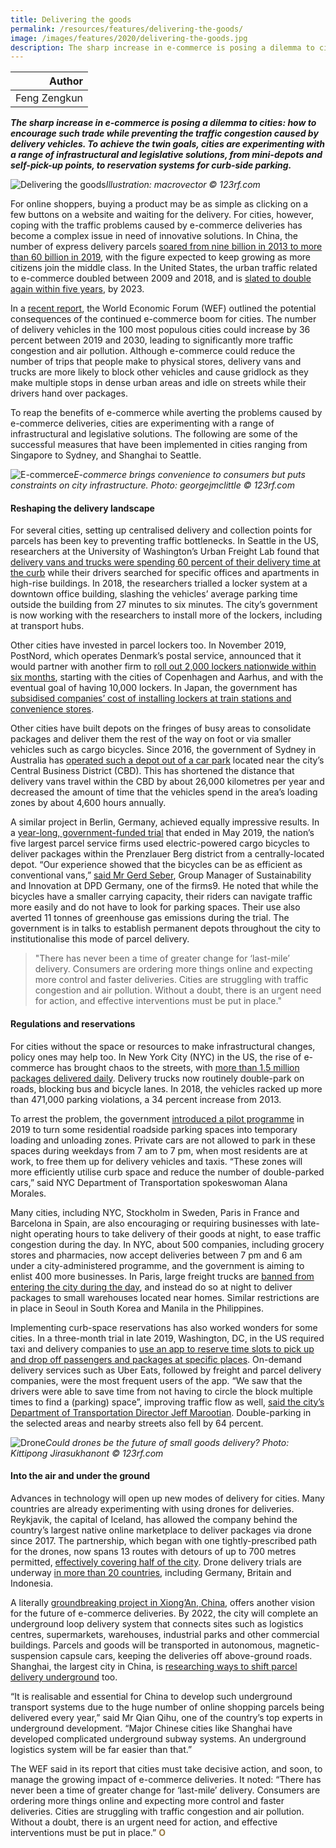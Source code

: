 ```yaml
---
title: Delivering the goods
permalink: /resources/features/delivering-the-goods/
image: /images/features/2020/delivering-the-goods.jpg
description: The sharp increase in e-commerce is posing a dilemma to cities - how to encourage such trade while preventing the traffic congestion caused by delivery vehicles. To achieve the twin goals, cities are experimenting with a range of infrastructural and legislative solutions, from mini-depots and self-pick-up points, to reservation systems for curb-side parking.
---
```


| Author |
|---:|
| Feng Zengkun |

***The sharp increase in e-commerce is posing a dilemma to cities: how to encourage such trade while preventing the traffic congestion caused by delivery vehicles. To achieve the twin goals, cities are experimenting with a range of infrastructural and legislative solutions, from mini-depots and self-pick-up points, to reservation systems for curb-side parking.***

![Delivering the goods](/images/features/2020/delivering-the-goods.jpg/)*Illustration: macrovector © 123rf.com*

For online shoppers, buying a product may be as simple as clicking on a few buttons on a website and waiting for the delivery. For cities, however, coping with the traffic problems caused by e-commerce deliveries has become a complex issue in need of innovative solutions. In China, the number of express delivery parcels [soared from nine billion in 2013 to more than 60 billion in 2019](http://www.xinhuanet.com/english/2019-12/16/c_138635870.htm), with the figure expected to keep growing as more citizens join the middle class. In the United States, the urban traffic related to e-commerce doubled between 2009 and 2018, and is [slated to double again within five years](https://www.curbed.com/2019/1/10/18177399/amazon-delivery-traffic-online-shopping-e-commerce), by 2023. 

In a [recent report](https://www.weforum.org/reports/the-future-of-the-last-mile-ecosystem), the World Economic Forum (WEF) outlined the potential consequences of the continued e-commerce boom for cities. The number of delivery vehicles in the 100 most populous cities could increase by 36 percent between 2019 and 2030, leading to significantly more traffic congestion and air pollution. Although e-commerce could reduce the  number of trips that people make to physical stores, delivery vans and trucks are more likely to block other vehicles and cause gridlock as they make multiple stops in dense urban areas and idle on streets while their drivers hand over packages.

To reap the benefits of e-commerce while averting the problems caused by e-commerce deliveries, cities are experimenting with a range of infrastructural and legislative solutions. The following are some of the successful measures that have been implemented in cities ranging from Singapore to Sydney, and Shanghai to Seattle. 

![E-commerce](/images/features/2020/online-shopping.jpg/)*E-commerce brings convenience to consumers but puts constraints on city infrastructure. Photo: georgejmclittle © 123rf.com*

#### **Reshaping the delivery landscape**

For several cities, setting up centralised delivery and collection points for parcels has been key to preventing traffic bottlenecks. In Seattle in the US, researchers at the University of Washington’s Urban Freight Lab found that [delivery vans and trucks were spending 60 percent of their delivery time at the curb](https://depts.washington.edu/sctlctr/news-events/in-the-news/solving-final-50-feet-interview-barbara-ivanov) while their drivers searched for specific offices and apartments in high-rise buildings. In 2018, the researchers trialled a locker system at a downtown office building, slashing the vehicles’ average parking time outside the building from 27 minutes to six minutes. The city’s government is now working with the researchers to install more of the lockers, including at transport hubs. 

Other cities have invested in parcel lockers too. In November 2019, PostNord, which operates Denmark’s postal service, announced that it would partner with another firm to [roll out 2,000 lockers nationwide within six months](https://ecommercenews.eu/2000-parcel-lockers-installed-across-denmark/), starting with the cities of Copenhagen and Aarhus, and with the eventual goal of having 10,000 lockers. In Japan, the government has [subsidised companies’ cost of installing lockers at train stations and convenience stores](https://asia.nikkei.com/Politics/Japan-to-subsidize-pickup-lockers-to-reduce-parcel-deliveries2).  

Other cities have built depots on the fringes of busy areas to consolidate packages and deliver them the rest of the way on foot or via smaller vehicles such as cargo bicycles. Since 2016, the government of Sydney in Australia has [operated such a depot out of a car park](https://mysydneycbd.nsw.gov.au/news/courier-hub-helping-ease-cbd-congestion) located near the city’s Central Business District (CBD). This has shortened the distance that delivery vans travel within the CBD by about 26,000 kilometres per year and decreased the amount of time that the vehicles spend in the area’s loading zones by about 4,600 hours annually.

A similar project in Berlin, Germany, achieved equally impressive results. In a [year-long, government-funded trial](https://nationaler-radverkehrsplan.de/en/node/21322) that ended in May 2019, the nation’s five largest parcel service firms used electric-powered cargo bicycles to deliver packages within the Prenzlauer Berg district from a centrally-located depot. “Our experience showed that the bicycles can be as efficient as conventional vans,” [said Mr Gerd Seber](https://www.dpd.com/de/en/2019/05/24/komodo-anbieterneutrales-mikrodepot-in-berlin-geht-in-die-verlaengerung/), Group Manager of Sustainability and Innovation at DPD Germany, one of the firms9. He noted that while the bicycles have a smaller carrying capacity, their riders can navigate traffic more easily and do not have to look for parking spaces. Their use also averted 11 tonnes of greenhouse gas emissions during the trial. The government is in talks to establish permanent depots throughout the city to institutionalise this mode of parcel delivery.

> "There has never been a time of greater change for ‘last-mile’ delivery. Consumers are ordering more things online and expecting more control and faster deliveries. Cities are struggling with traffic congestion and air pollution. Without a doubt, there is an urgent need for action, and effective interventions must be put in place."

#### **Regulations and reservations**

For cities without the space or resources to make infrastructural changes, policy ones may help too. In New York City (NYC) in the US, the rise of e-commerce has brought chaos to the streets, with [more than 1.5 million packages delivered daily](https://www.nytimes.com/2019/10/27/nyregion/nyc-amazon-delivery.html). Delivery trucks now routinely double-park on roads, blocking bus and bicycle lanes. In 2018, the vehicles racked up more than 471,000 parking violations, a 34 percent increase from 2013. 

To arrest the problem, the government [introduced a pilot programme](https://nyc.streetsblog.org/2019/07/25/dot-is-finally-taking-back-some-streets-from-private-cars/) in 2019 to turn some residential roadside parking spaces into temporary loading and unloading zones. Private cars are not allowed to park in these spaces during weekdays from 7 am to 7 pm, when most residents are at work, to free them up for delivery vehicles and taxis. “These zones will more efficiently utilise curb space and reduce the number of double-parked cars,” said NYC Department of Transportation spokeswoman Alana Morales.

Many cities, including NYC, Stockholm in Sweden, Paris in France and Barcelona in Spain, are also encouraging or requiring businesses with late-night operating hours to take delivery of their goods at night, to ease traffic congestion during the day. In NYC, about 500 companies, including grocery stores and pharmacies, now accept deliveries between 7 pm and 6 am under a city-administered programme, and the government is aiming to enlist 400 more businesses. In Paris, large freight trucks are [banned from entering the city during the day](https://books.google.com.sg/books?id=p2F9DwAAQBAJ&pg=PA226&lpg=PA226&dq=paris+freight+trucks+banned+during+the+day+29&source=bl&ots=OUGuOYCjuX&sig=ACfU3U28NmHu7RG0f1d3NgSibFqkCwyPKg&hl=en&sa=X&ved=2ahUKEwjG1obZ9tnnAhWjxzgGHRSADfMQ6AEwBHoECAcQAQ#v=onepage&q=paris%20freight%20trucks%20banned%20during%20the%20day%2029&f=false), and instead do so at night to deliver packages to small warehouses located near homes. Similar restrictions are in place in Seoul in South Korea and Manila in the Philippines.  

Implementing curb-space reservations has also worked wonders for some cities. In a three-month trial in late 2019, Washington, DC, in the US required taxi and delivery companies to [use an app to reserve time slots to pick up and drop off passengers and packages at specific places](https://usa.streetsblog.org/2019/11/14/garcon-d-c-requires-curb-reservations-for-deliveries/). On-demand delivery services such as Uber Eats, followed by freight and parcel delivery companies, were the most frequent users of the app. “We saw that the drivers were able to save time from not having to circle the block multiple times to find a (parking) space”, improving traffic flow as well, [said the city’s Department of Transportation Director Jeff Marootian](https://www.smartcitiesdive.com/news/curbflow-pilot-reduced-double-parking-in-dc-by-64/567268/). Double-parking in the selected areas and nearby streets also fell by 64 percent.

![Drone](/images/features/2020/drone.jpg/)*Could drones be the future of small goods delivery? Photo: Kittipong Jirasukhanont © 123rf.com*

#### **Into the air and under the ground**

Advances in technology will open up new modes of delivery for cities. Many countries are already experimenting with using drones for deliveries. Reykjavik, the capital of Iceland, has allowed the company behind the country’s largest native online marketplace to deliver packages via drone since 2017. The partnership, which began with one tightly-prescribed path for the drones, now spans 13 routes with detours of up to 700 metres permitted, [effectively covering half of the city](https://www.bbc.com/news/technology-44466353). Drone delivery trials are underway [in more than 20 countries](https://www.unmannedairspace.info/latest-news-and-information/drone-delivery-operations-underway-in-26-countries/), including Germany, Britain and Indonesia. 

A literally [groundbreaking project in Xiong’An, China](http://www.globaltimes.cn/content/1168439.shtml), offers another vision for the future of e-commerce deliveries. By 2022, the city will complete an underground loop delivery system that connects sites such as logistics centres, supermarkets, warehouses, industrial parks and other commercial buildings. Parcels and goods will be transported in autonomous, magnetic-suspension capsule cars, keeping the deliveries off above-ground roads. Shanghai, the largest city in China, is [researching ways to shift parcel delivery underground](https://www.shine.cn/news/metro/1910284741/) too. 

“It is realisable and essential for China to develop such underground transport systems due to the huge number of online shopping parcels being delivered every year,” said Mr Qian Qihu, one of the country’s top experts in underground development. “Major Chinese cities like Shanghai have developed complicated underground subway systems. An underground logistics system will be far easier than that.”

The WEF said in its report that cities must take decisive action, and soon, to manage the growing impact of e-commerce deliveries. It noted: “There has never been a time of greater change for ‘last-mile’ delivery. Consumers are ordering more things online and expecting more control and faster deliveries. Cities are struggling with traffic congestion and air pollution. Without a doubt, there is an urgent need for action, and effective interventions must be put in place.” **<font color="#967942">O</font>**
